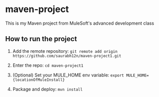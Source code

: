 # maven-project

This is my Maven project from MuleSoft's advanced development class

## How to run the project

1. Add the remote repository: `git remote add origin https://github.com/saurabh12n/maven-project1.git`

2. Enter the repo: `cd maven-project1`

3. (Optional) Set your MULE_HOME env variable: `export MULE_HOME={locationOfMuleInstall}`

4. Package and deploy: `mvn install`